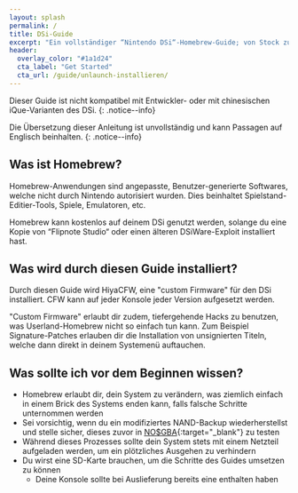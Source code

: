 ```yaml
---
layout: splash
permalink: /
title: DSi-Guide
excerpt: "Ein vollständiger “Nintendo DSi“-Homebrew-Guide; von Stock zu HiyaCFW."
header:
  overlay_color: "#1a1d24"
  cta_label: "Get Started"
  cta_url: /guide/unlaunch-installieren/
---
```


Dieser Guide ist nicht kompatibel mit Entwickler- oder mit chinesischen iQue-Varianten des DSi.
{: .notice--info}

Die Übersetzung dieser Anleitung ist unvollständig und kann Passagen auf Englisch beinhalten.
{: .notice--info}

## Was ist Homebrew?

Homebrew-Anwendungen sind angepasste, Benutzer-generierte Softwares, welche nicht durch Nintendo autorisiert wurden. Dies beinhaltet Spielstand-Editier-Tools, Spiele, Emulatoren, etc.

Homebrew kann kostenlos auf deinem DSi genutzt werden, solange du eine Kopie von “Flipnote Studio“ oder einen älteren DSiWare-Exploit installiert hast.

## Was wird durch diesen Guide installiert?

Durch diesen Guide wird HiyaCFW, eine "custom Firmware" für den DSi installiert. CFW kann auf jeder Konsole jeder Version aufgesetzt werden.

"Custom Firmware" erlaubt dir zudem, tiefergehende Hacks zu benutzen, was Userland-Homebrew nicht so einfach tun kann. Zum Beispiel Signature-Patches erlauben dir die Installation von unsignierten Titeln, welche dann direkt in deinem Systemenü auftauchen.

## Was sollte ich vor dem Beginnen wissen?

- Homebrew erlaubt dir, dein System zu verändern, was ziemlich einfach in einem Brick des Systems enden kann, falls falsche Schritte unternommen werden
- Sei vorsichtig, wenn du ein modifiziertes NAND-Backup wiederherstellst und stelle sicher, dieses zuvor in [NO$GBA](https://problemkaputt.de/gba.htm){:target="_blank"} zu testen
- Während dieses Prozesses sollte dein System stets mit einem Netzteil aufgeladen werden, um ein plötzliches Ausgehen zu verhindern
- Du wirst eine SD-Karte brauchen, um die Schritte des Guides umsetzen zu können
  - Deine Konsole sollte bei Auslieferung bereits eine enthalten haben
